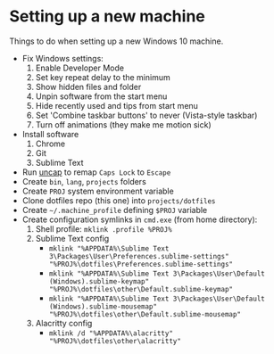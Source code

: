 # Setting up a new machine
Things to do when setting up a new Windows 10 machine.

- Fix Windows settings:
	1. Enable Developer Mode
	2. Set key repeat delay to the minimum
	3. Show hidden files and folder
	4. Unpin software from the start menu
	5. Hide recently used and tips from start menu
	6. Set 'Combine taskbar buttons' to never (Vista-style taskbar)
	7. Turn off animations (they make me motion sick)
- Install software
	1. Chrome
	3. Git
	2. Sublime Text
- Run [uncap](https://github.com/susam/uncap) to remap `Caps Lock` to `Escape`
- Create `bin`, `lang`, `projects` folders
- Create `PROJ` system environment variable
- Clone dotfiles repo (this one) into `projects/dotfiles`
- Create `~/.machine_profile` defining `$PROJ` variable
- Create configuration symlinks in `cmd.exe` (from home directory):
	1. Shell profile: `mklink .profile %PROJ%`
	2. Sublime Text config
		- `mklink "%APPDATA%\Sublime Text 3\Packages\User\Preferences.sublime-settings" "%PROJ%\dotfiles\Preferences.sublime-settings"`
		- `mklink "%APPDATA%\Sublime Text 3\Packages\User\Default (Windows).sublime-keymap" "%PROJ%\dotfiles\other\Default.sublime-keymap"`
		- `mklink "%APPDATA%\Sublime Text 3\Packages\User\Default (Windows).sublime-mousemap" "%PROJ%\dotfiles\other\Default.sublime-mousemap"`
	3. Alacritty config
		- `mklink /d "%APPDATA%\alacritty" "%PROJ%\dotfiles\other\alacritty"`
